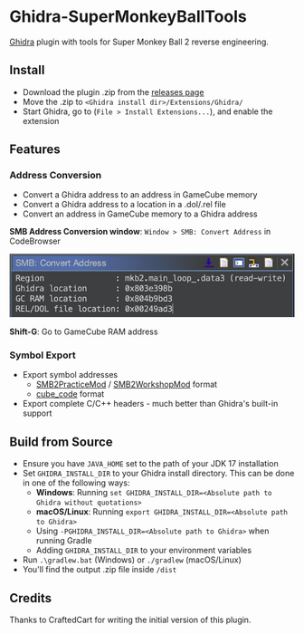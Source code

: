 # Ghidra-SuperMonkeyBallTools

[Ghidra](https://github.com/NationalSecurityAgency/ghidra) plugin with tools for Super Monkey Ball 2 reverse engineering.

## Install

- Download the plugin .zip from the [releases page](https://github.com/ComplexPlane/Ghidra-SuperMonkeyBallTools/releases)
- Move the .zip to `<Ghidra install dir>/Extensions/Ghidra/`
- Start Ghidra, go to (`File > Install Extensions...`), and enable the extension

## Features

### Address Conversion

- Convert a Ghidra address to an address in GameCube memory
- Convert a Ghidra address to a location in a .dol/.rel file
- Convert an address in GameCube memory to a Ghidra address

**SMB Address Conversion window**: `Window > SMB: Convert Address` in CodeBrowser

![Convert address window](doc/convert-address-window.png)

**Shift-G**: Go to GameCube RAM address

### Symbol Export

- Export symbol addresses
  - [SMB2PracticeMod](https://github.com/ComplexPlane/SMB2PracticeMod) / [SMB2WorkshopMod](https://github.com/TheBombSquad/SMB2WorkshopMod) format
  - [cube_code](https://gitlab.com/CraftedCart/cube_code) format
- Export complete C/C++ headers - much better than Ghidra's built-in support

## Build from Source

- Ensure you have `JAVA_HOME` set to the path of your JDK 17 installation
- Set `GHIDRA_INSTALL_DIR` to your Ghidra install directory. This can be done in one of the following ways:
    - **Windows**: Running `set GHIDRA_INSTALL_DIR=<Absolute path to Ghidra without quotations>`
    - **macOS/Linux**: Running `export GHIDRA_INSTALL_DIR=<Absolute path to Ghidra>`
    - Using `-PGHIDRA_INSTALL_DIR=<Absolute path to Ghidra>` when running Gradle
    - Adding `GHIDRA_INSTALL_DIR` to your environment variables
- Run `.\gradlew.bat` (Windows) or `./gradlew` (macOS/Linux)
- You'll find the output .zip file inside `/dist`

## Credits

Thanks to CraftedCart for writing the initial version of this plugin.
